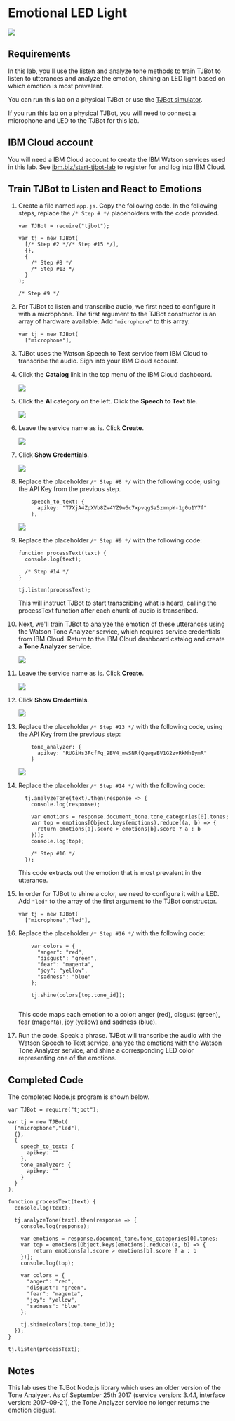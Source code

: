 # Emotional LED Light

![](assets/tjbot.png)

## Requirements

In this lab, you'll use the listen and analyze tone methods to train TJBot to listen to utterances and analyze the emotion, shining an LED light based on which emotion is most prevalent. 

You can run this lab on a physical TJBot or use the [TJBot simulator](https://ibm.biz/meet-tjbot).

If you run this lab on a physical TJBot, you will need to connect a microphone and LED to the TJBot for this lab. 

## IBM Cloud account

You will need a IBM Cloud account to create the IBM Watson services used in this lab. See [ibm.biz/start-tjbot-lab](https://ibm.biz/start-tjbot-lab) to register for and log into IBM Cloud.

## Train TJBot to Listen and React to Emotions

1. Create a file named `app.js`. Copy the following code. In the following steps, replace the `/* Step # */` placeholders with the code provided. 

    ```
    var TJBot = require("tjbot");
    
    var tj = new TJBot(
      [/* Step #2 *//* Step #15 */], 
      {}, 
      {
        /* Step #8 */
        /* Step #13 */
      }
    );
    
    /* Step #9 */
    ```
    
2. For TJBot to listen and transcribe audio, we first need to configure it with a microphone. The first argument to the TJBot constructor is an array of hardware available. Add `"microphone"` to this array.

    ```
    var tj = new TJBot(
      ["microphone"],
    ```

3. TJBot uses the Watson Speech to Text service from IBM Cloud to transcribe the audio. Sign into your IBM Cloud account. 

4. Click the **Catalog** link in the top menu of the IBM Cloud dashboard. 

    ![](assets/1.1.png)
    
5. Click the **AI** category on the left. Click the **Speech to Text** tile.

    ![](assets/1.2.png)

6. Leave the service name as is. Click **Create**.

    ![](assets/1.3.png)

7. Click **Show Credentials**.

    ![](assets/1.4.png)

8. Replace the placeholder `/* Step #8 */` with the following code, using the API Key from the previous step. 

    ```
        speech_to_text: { 
          apikey: "T7XjA4ZpXVb8Zw4YZ9w6c7xpvqgSa5zmnpY-1g0u1Y7f"
        }, 
    ```
    
    ![](assets/1.5.png)    

9. Replace the placeholder `/* Step #9 */` with the following code:
    
    ```    
    function processText(text) {
      console.log(text);
      
      /* Step #14 */
    }
    
    tj.listen(processText);    
    ```
    
    This will instruct TJBot to start transcribing what is heard, calling the processText function after each chunk of audio is transcribed.

10. Next, we'll train TJBot to analyze the emotion of these utterances using the Watson Tone Analyzer service, which requires service credentials from IBM Cloud. Return to the IBM Cloud dashboard catalog and create a **Tone Analyzer** service.

    ![](assets/1.6.png)

11.	Leave the service name as is. Click **Create**.

    ![](assets/1.7.png)

12.	Click **Show Credentials**.

    ![](assets/1.8.png)	

13. Replace the placeholder `/* Step #13 */` with the following code, using the API Key from the previous step:

    ```
        tone_analyzer: {
          apikey: "RUGiHs3FcfFq_9BV4_mwSNRfQqwgaBV1G2zvRkMhEymR"
        }
    ```

    ![](assets/1.9.png)   

14. Replace the placeholder `/* Step #14 */` with the following code:

    ```
      tj.analyzeTone(text).then(response => {
        console.log(response);
        
        var emotions = response.document_tone.tone_categories[0].tones;
        var top = emotions[Object.keys(emotions).reduce((a, b) => {
          return emotions[a].score > emotions[b].score ? a : b
        })];
        console.log(top);
        
        /* Step #16 */
      });
    ```     

    This code extracts out the emotion that is most prevalent in the utterance.

15. In order for TJBot to shine a color, we need to configure it with a LED. Add `"led"` to the array of the first argument to the TJBot constructor.

    ```
    var tj = new TJBot(
      ["microphone","led"], 
    ```

16. Replace the placeholder `/* Step #16 */` with the following code:

    ```
        var colors = {
          "anger": "red",
          "disgust": "green",
          "fear": "magenta",
          "joy": "yellow",
          "sadness": "blue"  
        };
            
        tj.shine(colors[top.tone_id]);
      
    ``` 

    This code maps each emotion to a color: anger (red), disgust (green), fear (magenta), joy (yellow) and sadness (blue).         

17. Run the code. Speak a phrase. TJBot will transcribe the audio with the Watson Speech to Text service, analyze the emotions with the Watson Tone Analyzer service, and shine a corresponding LED color representing one of the emotions.

## Completed Code

The completed Node.js program is shown below.

```
var TJBot = require("tjbot");

var tj = new TJBot(
  ["microphone","led"], 
  {}, 
  {
    speech_to_text: {
      apikey: ""
    },
    tone_analyzer: {
      apikey: ""
    }
  }
);

function processText(text) {
  console.log(text);
  
  tj.analyzeTone(text).then(response => {
    console.log(response);
    
    var emotions = response.document_tone.tone_categories[0].tones;
    var top = emotions[Object.keys(emotions).reduce((a, b) => {
        return emotions[a].score > emotions[b].score ? a : b
    })];
    console.log(top);
    
    var colors = {
      "anger": "red",
      "disgust": "green",
      "fear": "magenta",
      "joy": "yellow",
      "sadness": "blue"  
    };
    
    tj.shine(colors[top.tone_id]);
  });
}

tj.listen(processText);
```

## Notes

This lab uses the TJBot Node.js library which uses an older version of the Tone Analyzer. As of September 25th 2017 (service version: 3.4.1, interface version: 2017-09-21), the Tone Analyzer service no longer returns the emotion disgust. 